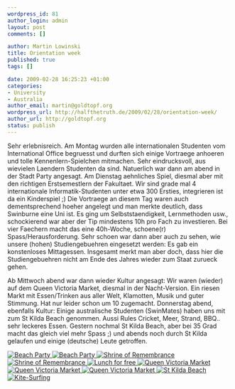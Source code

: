 ```yaml
--- 
wordpress_id: 81
author_login: admin
layout: post
comments: []

author: Martin Lowinski
title: Orientation week
published: true
tags: []

date: 2009-02-28 16:25:23 +01:00
categories: 
- University
- Australia
author_email: martin@goldtopf.org
wordpress_url: http://halfthetruth.de/2009/02/28/orientation-week/
author_url: http://goldtopf.org
status: publish
---
```

Sehr erlebnisreich. Am Montag wurden alle internationalen Studenten vom International Office begruesst und durften sich einige Vortraege anhoeren und tolle Kennenlern-Spielchen mitmachen. Sehr eindrucksvoll, aus wievielen Laendern Studenten da sind. Natuerlich war dann am abend in der Stadt Party angesagt. Am Dienstag aehnliches Spiel, diesmal aber mit den richtigen Erstsemestlern der Fakultaet. Wir sind grade mal 4 internationale Informatik-Studenten unter etwa 300 Ersties, integrieren ist da ein Kinderspiel ;) Die Vortraege an diesem Tag waren auch dementsprechend hoeher angelegt und man merkte deutlich, dass Swinburne eine Uni ist. Es ging um Selbststaendigkeit, Lernmethoden usw., schockierend war aber der Tip mindestens 10h pro Fach zu investieren. Bei vier Faechern macht das eine 40h-Woche, schoene(r) Spass/Herausforderung. Sehr schoen war dann aber auch zu sehen, wie unsere (hohen) Studiengebuehren eingesetzt werden: Es gab ein konstenloses Mittagessen. Insgesamt merkt man aber doch, dass hier die Studiengebuehren nicht am Ende des Jahres wieder zum Staat zurueck gehen.

Ab Mittwoch abend war dann wieder Kultur angesagt: Wir waren (wieder) auf dem Queen Victoria Market, diesmal in der Nacht-Version. Ein riesen Markt mit Essen/Trinken aus aller Welt, Klamotten, Musik und guter Stimmung. Hat nur leider schon um 10 zugemacht. Donnerstag abend, ebenfalls Kultur: Einige australische Studenten (SwinMates) haben uns mit zum St Kilda Beach genommen. Aussi Rules Cricket, Meer, Strand, BBQ.. sehr leckeres Essen. Gestern nochmal St Kilda Beach, aber bei 35 Grad macht das gleich viel mehr Spass ;) und abends noch durch St Kilda gelaufen und einige (deutsche) Leute getroffen.
<div class="flickrset"><a title="Beach Party" rel="lightbox[Australia]" href="http://farm4.static.flickr.com/3648/3321370071_c8bd5d3565.jpg"><img src="http://farm4.static.flickr.com/3648/3321370071_c8bd5d3565_s.jpg" alt="Beach Party" /></a><a title="Beach Party" rel="lightbox[Australia]" href="http://farm4.static.flickr.com/3608/3321368901_f55d5ff4a0.jpg"> <img src="http://farm4.static.flickr.com/3608/3321368901_f55d5ff4a0_s.jpg" alt="Beach Party" /></a><a title="Shrine of Remembrance" rel="lightbox[Australia]" href="http://farm4.static.flickr.com/3640/3322196732_1851a30a7f.jpg"> <img src="http://farm4.static.flickr.com/3640/3322196732_1851a30a7f_s.jpg" alt="Shrine of Remembrance" /></a><a title="Shrine of Remembrance" rel="lightbox[Australia]" href="http://farm4.static.flickr.com/3539/3321364705_30cf9dda0b.jpg"> <img src="http://farm4.static.flickr.com/3539/3321364705_30cf9dda0b_s.jpg" alt="Shrine of Remembrance" /></a><a title="Lunch for free" rel="lightbox[Australia]" href="http://farm4.static.flickr.com/3054/3322194584_5a2a785716.jpg"> <img src="http://farm4.static.flickr.com/3054/3322194584_5a2a785716_s.jpg" alt="Lunch for free" /></a><a title="Queen Victoria Market" rel="lightbox[Australia]" href="http://farm4.static.flickr.com/3567/3321359335_df0956a6cf.jpg"> <img src="http://farm4.static.flickr.com/3567/3321359335_df0956a6cf_s.jpg" alt="Queen Victoria Market" /></a><a title="Queen Victoria Market" rel="lightbox[Australia]" href="http://farm4.static.flickr.com/3662/3321358119_2b32d79c5c.jpg"> <img src="http://farm4.static.flickr.com/3662/3321358119_2b32d79c5c_s.jpg" alt="Queen Victoria Market" /></a><a title="Queen Victoria Market" rel="lightbox[Australia]" href="http://farm4.static.flickr.com/3606/3322187640_7640702e33.jpg"> <img src="http://farm4.static.flickr.com/3606/3322187640_7640702e33_s.jpg" alt="Queen Victoria Market" /></a><a title="St Kilda Beach" rel="lightbox[Australia]" href="http://farm4.static.flickr.com/3539/3321355615_08cbe80cd3.jpg"> <img src="http://farm4.static.flickr.com/3539/3321355615_08cbe80cd3_s.jpg" alt="St Kilda Beach" /></a><a title="Kite-Surfing" rel="lightbox[Australia]" href="http://farm4.static.flickr.com/3576/3322185286_2271baa7b1.jpg"> <img src="http://farm4.static.flickr.com/3576/3322185286_2271baa7b1_s.jpg" alt="Kite-Surfing" /></a></div>

